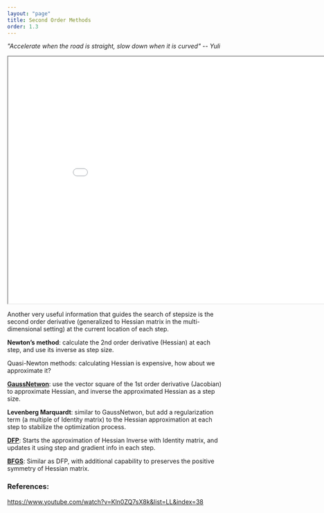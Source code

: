 ```yaml
---
layout: "page"
title: Second Order Methods
order: 1.3
---
```


_"Accelerate when the road is straight, slow down when it is curved" -- Yuli_

<div>
    <body>
        <iframe src="{{ site.baseurl }}/assets/second_derivative.html" width="900" height="570"></iframe>
    </body>
</div>

Another very useful information that guides the search of stepsize is the second order derivative (generalized to Hessian matrix in the multi-dimensional setting) at the current location of each step. 

**Newton’s method**: calculate the 2nd order derivative (Hessian) at each step, and use its inverse as step size.



Quasi-Newton methods: calculating Hessian is expensive, how about we approximate it?

[**GaussNetwon**](/algorithms/GaussNewton.html): use the vector square of the 1st order derivative (Jacobian) to approximate Hessian, and inverse the approximated Hessian as a step size. 

**Levenberg Marquardt**: similar to GaussNetwon, but add a regularization term (a multiple of Identity matrix) to the Hessian approximation at each step to stabilize the optimization process. 

[**DFP**](/algorithms/DFP.html): Starts the approximation of Hessian Inverse with Identity matrix, and updates it using step and gradient info in each step. 

[**BFGS**](/algorithms/BFGS.html): Similar as DFP, with additional capability to preserves the positive symmetry of Hessian matrix.

### References:

https://www.youtube.com/watch?v=Kln0ZQ7sX8k&list=LL&index=38